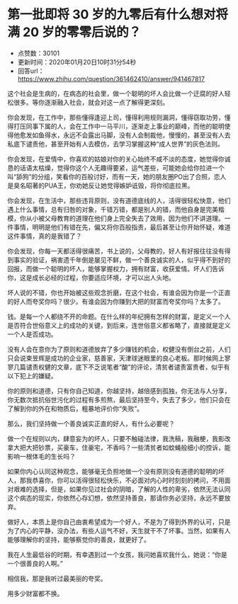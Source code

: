# 第一批即将 30 岁的九零后有什么想对将满 20 岁的零零后说的？
- 点赞数：30101
- 更新时间：2020年01月20日10时31分54秒
- 回答url：https://www.zhihu.com/question/361462410/answer/941467817
<body>
 <p data-pid="AwH7uy4w">这个社会是生病的，在病态的社会里，做一个聪明的坏人会比做一个迂腐的好人轻松很多。等你逐渐融入社会，就会对这一点了解得更深刻。</p>
 <p data-pid="Ovj7jdYM">你会发现，在工作中，那些懂得逢迎上司，懂得利用规则漏洞，懂得窃取功劳，懂得打压同事下属的人，会在工作中一马平川，逐渐走上事业的巅峰，而他的聪明使得他愈发如鱼得水，永远不会露出马脚，没有人会制裁他，慢慢的，甚至没有人去私底下谴责他，甚至开始有人去模仿，去学习掌握这种“成人世界”的灰色法则。</p>
 <p data-pid="rrvxt7eR">你会发现，在爱情中，你喜欢的姑娘对你的关心始终不咸不淡的态度，她觉得你诚恳的话语太枯燥，觉得你这个人无趣得要紧，运气差些，可能她会给你拉进一个叫“舔狗”的分组，笑看你的百般讨好，而有一天，她的朋友圈PO出了合照，恋人是臭名昭著的PUA王，你劝她反让她觉得嫉妒诋毁，将你彻底拉黑。</p>
 <p data-pid="bgDvy0TG">你会发现，在生活中，那些违背原则，没有道德底线的人，活得很轻松快意，他们遇上什么事情，总有归咎的对象，千错万错，都是别人的错，而他自身是完美楷模，你从小被父母教育的道理在他们身上完全失去了效用，因为他们不讲道理。一件事情，明明是他们有错在先，偏又将你百般指责，最后甚至让你开始怀疑，难道这件事情，真的是我错了？</p>
 <p data-pid="wSGes0Rl">你会发现，你每一天都活得很痛苦，书上说的，父母教的，好人有好报往往没有得到事实的验证，祸害遗千年倒是屡见不鲜，做一个善良诚实的人，似乎得不到好的回报，而做一个聪明的坏人，能够掌握权力，拥有财富，收获爱情。坏人们告诉你，这是成长必经的过程，你要适应环境，才可以出人头地。</p>
 <p data-pid="IHlFCt2p">坏人说的不错，你也开始被这些观念折磨，在这个社会，有谁会因为你是一个正直的好人而夸奖你吗？很少。有谁会因为你赚到大把的财富而夸奖你吗？太多了。</p>
 <p data-pid="3qM0d4iZ">钱。是每一个人都绕不开的命题。在什么样的年纪拥有怎样的财富，是定义一个人是否符合世俗意义上的成功的关键，到后来，连世俗意义都省略了，直接就是定义一个人是否成功。</p>
 <p data-pid="AVfmgIII">没有人会在意你为了原则和道德放弃了多少赚钱的机会，权健没有倒台之前，人们只会说束昱辉是成功的企业家，慈善家，天津球迷眼里的良心老板。那时候网上寥寥几篇谴责权健的文章，底下不乏说笔者“酸”的评论，清贫者谴责富贵者，似乎有以下犯上的嫌疑。</p>
 <p data-pid="vrlZWR1W">你的原则和道德，只有你自己知道，你越坚持，越倍感到孤独，你无法与人分享，你无数次抵抗俗世污化的过程有多煎熬，最后坚持至今，失去了多少，他们只会在了解到你的外在和物质后，粗暴地评价你“失败”。</p>
 <p data-pid="itRWtciL">那么，我们坚持做一个善良诚实正直的好人，有什么必要呢？</p>
 <p data-pid="A4rFP9Fd">做一个在规则以内，肆意妄为的坏人，只要不触碰法律，我洗稿，我融梗，我影改拿大把大把钞票，买豪车，住豪宅，不香吗？一些清贫者如蚊蝇般细小的控诉，能影响一根体毛的生长吗？</p>
 <p data-pid="zXqaCIUn">如果你内心认同这种观念，能够毫无负担地做一个没有原则没有道德的聪明的坏人，那我恭喜你，你可以活得很轻松快乐，不必面对内心时时刻刻的拷问，不用面对艰难的选择，但是，如果你见过社会的阴暗，了解的人性的卑劣，依然无法认同这个病态的现实，你依然心存幻想，依然坚持善良，那请你务必坚持，永远不要放弃。</p>
 <p data-pid="NuZGAa1t">做好人，本质上是你自己由衷希望成为一个好人，不是为了得到外界的认可，只是为了内心的平静，没办法，有些人运气不好，天生就干不了坏事。当然，如果有人能够理解你的坚持，能够察觉你的善良，就更好了。</p>
 <p data-pid="x0G2_30L">我在人生最低谷的时期，有幸遇到过一个女孩，我问她喜欢我什么，她说：“你是一个很善良的人啊。”</p>
 <p data-pid="NLBKk-Xx">相信我，那是我听过最美丽的夸奖。</p>
 <p data-pid="keIWXPMn">用多少财富都不换。</p>
</body>